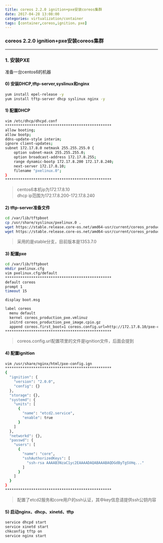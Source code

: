 ```yaml
---
title: coreos 2.2.0 ignition+pxe安装coreos集群
date: 2017-04-28 13:08:00
categories: virtualization/container
tags: [container,coreos,ignition，pxe]
---
```

### coreos 2.2.0 ignition+pxe安装coreos集群

---

### 1. 安装PXE
准备一台centos6的机器
#### 0) 安装DHCP,tftp-server,syslinux和nginx
``` bash
yum install epel-release -y
yum install tftp-server dhcp syslinux nginx -y
```

#### 1) 配置DHCP
``` bash
vim /etc/dhcp/dhcpd.conf
*************************************************
allow booting;
allow bootp;
ddns-update-style interim;
ignore client-updates;
subnet 172.17.8.0 netmask 255.255.255.0 {
    option subnet-mask 255.255.255.0;
    option broadcast-address 172.17.8.255;
    range dynamic-bootp 172.17.8.200 172.17.8.240;
    next-server 172.17.8.10;
    filename "pxelinux.0";
}
*************************************************
```
> centos6本机ip为172.17.8.10  
dhcp ip范围为172.17.8.200-172.17.8.240

#### 2) tftp-server准备文件
``` bash
cd /var/lib/tftpboot
cp /usr/share/syslinux/pxelinux.0 .
wget https://stable.release.core-os.net/amd64-usr/current/coreos_production_pxe.vmlinuz
wget https://stable.release.core-os.net/amd64-usr/current/coreos_production_pxe_image.cpio.gz
```
> 采用的是stable分支，目前版本是1353.7.0  

#### 3) 配置pxe
``` bash
cd /var/lib/tftpboot
mkdir pxelinux.cfg
vim pxelinux.cfg/default
*************************************************
default coreos
prompt 1
timeout 15

display boot.msg

label coreos
  menu default
  kernel coreos_production_pxe.vmlinuz
  initrd coreos_production_pxe_image.cpio.gz
  append coreos.first_boot=1 coreos.config.url=http://172.17.8.10/pxe-config.ign
*************************************************
```
> coreos.config.url配置项里的文件是ignition文件，后面会提到

#### 4) 配置ignition
``` bash
vim /usr/share/nginx/html/pxe-config.ign
*************************************************
{
  "ignition": {
    "version": "2.0.0",
    "config": {}
  },
  "storage": {},
  "systemd": {
    "units": [
      {
        "name": "etcd2.service",
        "enable": true
      }
    ]
  },
  "networkd": {},
  "passwd": {
    "users": [
      {
        "name": "core",
        "sshAuthorizedKeys": [
          "ssh-rsa AAAAB3NzaC1yc2EAAAADAQABAAABAQDGdByTgSVHq..."
        ]
      }
    ]
  }
}
*************************************************
```
> 配置了etcd2服务和core用户的ssh认证，其中key信息请提供ssh公钥内容

#### 5) 启动nginx、dhcp、xinetd、tftp
``` bash
service dhcpd start
service xinetd start
chkconfig tftp on
service nginx start
```
